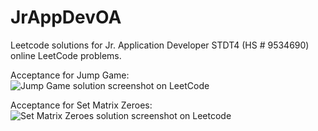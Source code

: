 # JrAppDevOA
 Leetcode solutions for Jr. Application Developer STDT4 (HS # 9534690) online LeetCode problems.

Acceptance for Jump Game:
![Jump Game solution screenshot on LeetCode](https://github.com/sathvikparasa/JrAppDevOA/blob/main/JumpGame_solution_acceptance.png?raw=true)

Acceptance for Set Matrix Zeroes:
![Set Matrix Zeroes solution screenshot on Leetcode](https://github.com/sathvikparasa/JrAppDevOA/blob/main/SetMatrixZeroes_solution_acceptance.png?raw=true)
